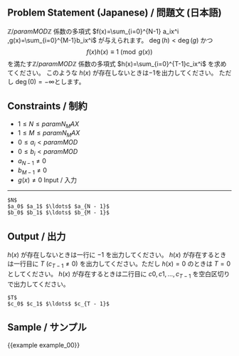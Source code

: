 Problem Statement (Japanese) / 問題文 (日本語)
---------
$\mathbb{Z}/{{param MOD}}\mathbb{Z}$ 係数の多項式 $f(x)=\sum_{i=0}^{N-1} a_ix^i ,g(x)=\sum_{i=0}^{M-1}b_ix^i$ が与えられます。
$\deg(h) < \deg(g)$ かつ 
$$f(x)h(x)\equiv1\pmod {g(x)}$$
を満たす$\mathbb{Z}/{{param MOD}}\mathbb{Z}$ 係数の多項式 $h(x)=\sum_{i=0}^{T-1}c_ix^i$ を求めてください。
このような $h(x)$ が存在しないときは$-1$を出力してください。
ただし $\deg(0)=-\infty$とします。

Constraints / 制約
---------

- $1 \leq N \leq {{param N_MAX}}$
- $1 \leq M \leq {{param N_MAX}}$
- $0 \leq a_i < {{param MOD}}$
- $0 \leq b_i < {{param MOD}}$
- $a_{N-1} \neq 0$
- $b_{M-1} \neq 0$
- $g(x) \neq 0$
Input / 入力
---------

```
$N$
$a_0$ $a_1$ $\ldots$ $a_{N - 1}$
$b_0$ $b_1$ $\ldots$ $b_{M - 1}$

```

Output / 出力
---------
$h(x)$ が存在しないときは一行に $-1$ を出力してください。
$h(x)$ が存在するときは一行目に $T$ ($c_{T-1} \neq 0$) を出力してください。ただし $h(x)=0$ のときは $T=0$ としてください。
$h(x)$ が存在するときは二行目に $c0,c1,\ldots,c_{T-1}$ を空白区切りで出力してください。
```
$T$
$c_0$ $c_1$ $\ldots$ $c_{T - 1}$
```

Sample / サンプル
---------

{{example example_00}}
